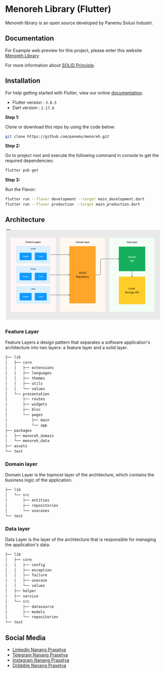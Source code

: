 # Menoreh Library (Flutter)

Menoreh library is an open source developed by Panemu Solusi Industri.

## Documentation

For Example web preview for this project, please enter this website [Menoreh Library](https://menoreh.codemagic.app/)

For more information about [SOLID Principle](https://www.notion.so/nanang-prasetya/Flutter-with-SOLID-Principle-b8c313db71b84dea9c8b689b07c14c9e).

## Installation

For help getting started with Flutter, view our online [documentation](https://flutter.io/).

* Flutter version : `3.0.5`
* Dart version : `2.17.6`

**Step 1:**

Clone or download this repo by using the code below:

```bash
git clone https://github.com/panemu/menoreh.git
```

**Step 2:**

Go to project root and execute the following command in console to get the required dependencies:

```bash
flutter pub get
```

**Step 3:**

Run the Flavor:

```bash
flutter run --flavor development --target main_development.dart
flutter run --flavor production --target main_production.dart
```

## Architecture

![Architecture](/assets/docs/SOLID.jpg)

### Feature Layer

Feature Layers a design pattern that separates a software application's architecture into two layers: a feature layer and a solid layer.

```bash
├── lib
│   ├── core
│   │   ├── extensions
│   │   ├── languages
│   │   ├── themes
│   │   ├── utils
│   │   └── values
│   └── presentation
│       ├── routes
│       ├── widgets
│       ├── bloc
│       └── pages
│           ├── main
│           └── app
├── packages
│   ├── menoreh_domain
│   └── menoreh_data
├── assets
└── test
```

### Domain layer

Domain Layer is the topmost layer of the architecture, which contains the business logic of the application.

```bash
├── lib
│   └── src
│       ├── entities
│       ├── repositories
│       └── usecases
└── test
```

### Data layer

Data Layer is the layer of the architecture that is responsible for managing the application's data.

```bash
├── lib
│   ├── core
│   │   ├── config
│   │   ├── exception
│   │   ├── failure
│   │   ├── usecase
│   │   └── values
│   ├── helper
│   ├── service
│   └── src
│       ├── datasource
│       ├── models
│       └── repositories
└── test
```

## Social Media

* [Linkedin Nanang Prasetya](https://www.linkedin.com/in/nanang-prasetya-bekti-000612142/)
* [Telegram Nanang Prasetya](https://t.me/biscuit_uiux)
* [Instagram Nanang Prasetya](https://www.instagram.com/biscuit_uiux/)
* [Dribbble Nanang Prasetya](https://dribbble.com/biscuit_uiux)